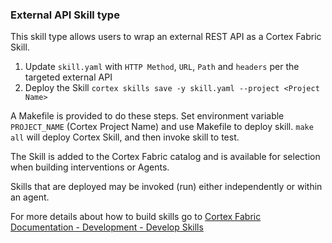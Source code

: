 ### External API Skill type

This skill type allows users to wrap an external REST API as a Cortex Fabric Skill.

1. Update `skill.yaml` with `HTTP Method`, `URL`, `Path` and `headers` per the targeted external API
2. Deploy the Skill `cortex skills save -y skill.yaml --project <Project Name>`

A Makefile is provided to do these steps. Set environment variable `PROJECT_NAME` (Cortex Project Name) and use Makefile to deploy skill.
`make all` will deploy Cortex Skill, and then invoke skill to test.

The Skill is added to the Cortex Fabric catalog and is available for selection when building interventions or Agents.

Skills that are deployed may be invoked (run) either independently or within an agent.

For more details about how to build skills go to [Cortex Fabric Documentation - Development - Develop Skills](https://cognitivescale.github.io/cortex-fabric/docs/development/define-skills)
